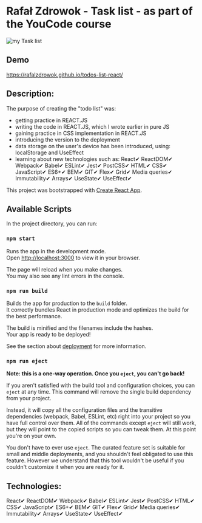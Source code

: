 # Rafał Zdrowok - Task list - as part of the YouCode course
![my Task list](https://github.com/RAFALZDROWOK/todos-list-react/blob/master/public/Tasks%20list.png?raw=true)

## Demo
 https://rafalzdrowok.github.io/todos-list-react/

## Description:
The purpose of creating the "todo list" was:
- getting practice in REACT.JS
- writing the code in REACT.JS, which I wrote earlier in pure JS
- gaining practice in CSS implementation in REACT.JS
- introducing the version to the deployment
- data storage on the user's device has been introduced, using: localStorage and UseEffect
- learning about new technologies such as:
React✔ ReactDOM✔ Webpack✔ Babel✔ ESLint✔ Jest✔ PostCSS✔ HTML✔ CSS✔ JavaScript✔ ES6+✔ BEM✔ GIT✔ Flex✔ Grid✔ Media queries✔ Immutability✔ Arrays✔ UseState✔ UseEffect✔ 

This project was bootstrapped with [Create React App](https://github.com/facebook/create-react-app).

## Available Scripts

In the project directory, you can run:

### `npm start`

Runs the app in the development mode.\
Open [http://localhost:3000](http://localhost:3000) to view it in your browser.

The page will reload when you make changes.\
You may also see any lint errors in the console.

### `npm run build`

Builds the app for production to the `build` folder.\
It correctly bundles React in production mode and optimizes the build for the best performance.

The build is minified and the filenames include the hashes.\
Your app is ready to be deployed!

See the section about [deployment](https://facebook.github.io/create-react-app/docs/deployment) for more information.

### `npm run eject`

**Note: this is a one-way operation. Once you `eject`, you can't go back!**

If you aren't satisfied with the build tool and configuration choices, you can `eject` at any time. This command will remove the single build dependency from your project.

Instead, it will copy all the configuration files and the transitive dependencies (webpack, Babel, ESLint, etc) right into your project so you have full control over them. All of the commands except `eject` will still work, but they will point to the copied scripts so you can tweak them. At this point you're on your own.

You don't have to ever use `eject`. The curated feature set is suitable for small and middle deployments, and you shouldn't feel obligated to use this feature. However we understand that this tool wouldn't be useful if you couldn't customize it when you are ready for it.

## Technologies: 
React✔
ReactDOM✔ 
Webpack✔ 
Babel✔ 
ESLint✔ 
Jest✔ 
PostCSS✔ 
HTML✔
CSS✔
JavaScript✔
ES6+✔
BEM✔
GIT✔
Flex✔
Grid✔
Media queries✔
Immutability✔
Arrays✔
UseState✔ 
UseEffect✔ 